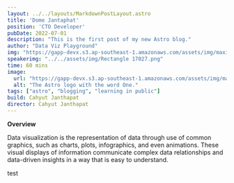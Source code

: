 ```yaml
---
layout: ../../layouts/MarkdownPostLayout.astro
title: 'Dome Jantaphat'
position: 'CTO Developer'
pubDate: 2022-07-01
description: "This is the first post of my new Astro blog."
author: "Data Viz Playground"
img: "https://gapp-devx.s3.ap-southeast-1.amazonaws.com/assets/img/maxim-berg-kE8-rUKjtQU-unsplash.jpg"
speakerimg: "../../assets/img/Rectangle 17027.png"
time: 60 mins
image:
  url: "https://gapp-devx.s3.ap-southeast-1.amazonaws.com/assets/img/maxim-berg-kE8-rUKjtQU-unsplash.jpg"
  alt: "The Astro logo with the word One."
tags: ["astro", "blogging", "learning in public"]
build: Cahyut Janthapat
director: Cahyut Janthapat
---
```


**Overview**

Data visualization is the representation of data through use of common graphics, such as charts, plots, infographics, and even animations. These visual displays of information communicate complex data relationships and data-driven insights in a way that is easy to understand.

test

<!-- # My First Blog Post

Welcome to my _new blog_ about learning Astro! Here, I will share my learning journey as I build a new website.

## What I've accomplished

1. **Installing Astro**: First, I created a new Astro project and set up my online accounts.

2. **Making Pages**: I then learned how to make pages by creating new `.astro` files and placing them in the `src/pages/` folder.
 

3. **Making Blog Posts**: This is my first blog post! I now have Astro pages and Markdown posts!

## What's next

I will finish the Astro tutorial, and then keep adding more posts. Watch this space for more to come. -->
